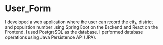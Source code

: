 # User_Form
 I developed a web application where the user can record the city, district and population number using Spring Boot on the Backend and React on the Frontend. I used PostgreSQL as the database. I performed database operations using Java Persistence API (JPA).
